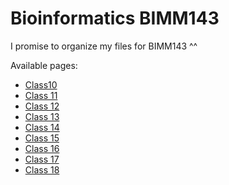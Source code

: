 # Bioinformatics BIMM143

I promise to organize my files for BIMM143 ^^

Available pages:
- [Class10](https://mvlouie.github.io/Bimm-143-Bioinformatics/class10/test.htm)
- [Class 11](https://github.com/mvlouie/Bimm-143-Bioinformatics/blob/master/Class%2011/class%2011.Rmd)
- [Class 12](https://github.com/mvlouie/Bimm-143-Bioinformatics/blob/master/class%2012/class12.Rmd)
- [Class 13](https://github.com/mvlouie/Bimm-143-Bioinformatics/blob/master/CLASS%2013/class%2013.Rmd)
- [Class 14](https://github.com/mvlouie/Bimm-143-Bioinformatics/blob/master/class%2014/class%2014%20.Rmd)
- [Class 15](https://github.com/mvlouie/Bimm-143-Bioinformatics/blob/master/class%2015/class_15.html)
- [Class 16](https://github.com/mvlouie/Bimm-143-Bioinformatics/blob/master/Class%2016/class%2016.Rmd)
- [Class 17](https://github.com/mvlouie/Bimm-143-Bioinformatics/blob/master/class%2017/class%2017.Rmd)
- [Class 18](https://github.com/mvlouie/Bimm-143-Bioinformatics/blob/master/class%2018/class%2018.Rmd)
